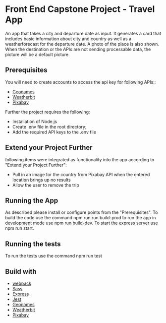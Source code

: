 # Front End Capstone Project - Travel App

An app that takes a city and departure date as input. It generates a card that includes basic information about city and country as well as a weatherforecast for the departure date. A photo of the place is also shown. When the destination or the APIs are not sending processable data, the picture will be a default picture. 

## Prerequisites

You will need to create accounts to access the api key for following APIs::
- [Geonames](http://www.geonames.org/export/web-services.html)
- [Weatherbit](https://www.weatherbit.io/account/create)
- [Pixabay](https://pixabay.com/api/docs/)

Further the project requires the following:
- Installation of Node.js
- Create .env file in the root directory;
- Add the required API keys to the .env file


## Extend your Project Further
following items were integrated as functionality into the app according to "Extend your Project Further":
- Pull in an image for the country from Pixabay API when the entered location brings up no results
- Allow the user to remove the trip

## Running the App

As described please install or configure points from the "Prerequisites". To build the code use the command npm run run build-prod to run the app in development mode use npm run build-dev. To start the express server use npm run start.

## Running the tests

To run the tests use the command npm run test

## Build with
- [webpack](https://webpack.js.org/)
- [Sass](https://sass-lang.com/)
- [Express](https://expressjs/)
- [Jest](https://jestjs.io/)
- [Geonames](http://www.geonames.org/export/web-services.html)
- [Weatherbit](https://www.weatherbit.io/account/create)
- [Pixabay](https://pixabay.com/api/docs/)

